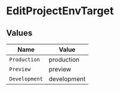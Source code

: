 # EditProjectEnvTarget


## Values

| Name          | Value         |
| ------------- | ------------- |
| `Production`  | production    |
| `Preview`     | preview       |
| `Development` | development   |